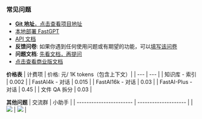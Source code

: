 ### 常见问题

- [**Git 地址**，点击查看项目地址](https://github.com/labring/FastGPT)
- [本地部署 FastGPT](https://doc.fastgpt.run/docs/installation)
- [API 文档](https://kjqvjse66l.feishu.cn/docx/DmLedTWtUoNGX8xui9ocdUEjnNh?pre_pathname=%2Fdrive%2Fhome%2F)
- **反馈问卷**: 如果你遇到任何使用问题或有期望的功能，可以[填写该问卷](https://www.wjx.cn/vm/rLIw1uD.aspx#)
- **问题文档**: [先看文档，再提问](https://kjqvjse66l.feishu.cn/docx/HtrgdT0pkonP4kxGx8qcu6XDnGh)
- [点击查看商业版文档](https://fael3z0zfze.feishu.cn/docx/F155dbirfo8vDDx2WgWc6extnwf)

**价格表**
| 计费项 | 价格: 元/ 1K tokens（包含上下文）|
| --- | --- |
| 知识库 - 索引 | 0.002 |
| FastAI4k - 对话 | 0.015 |
| FastAI16k - 对话 | 0.03 |
| FastAI-Plus - 对话 | 0.45 |
| 文件 QA 拆分 | 0.03 |

**其他问题**
| 交流群 | 小助手 |
| ----------------------- | -------------------- |
| ![](https://otnvvf-imgs.oss.laf.run/wxqun300.jpg) | ![](https://otnvvf-imgs.oss.laf.run/wx300.jpg) |
